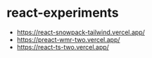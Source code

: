 # react-experiments

- https://react-snowpack-tailwind.vercel.app/
- https://preact-wmr-two.vercel.app/
- https://react-ts-two.vercel.app/
